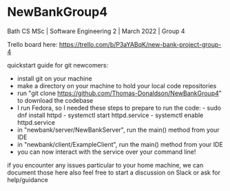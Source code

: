 # NewBankGroup4
Bath CS MSc | Software Engineering 2 | March 2022 | Group 4

Trello board here: https://trello.com/b/P3aYABqK/new-bank-project-group-4

quickstart guide for git newcomers:
- install git on your machine
- make a directory on your machine to hold your local code repositories
- run "git clone https://github.com/Thomas-Donaldson/NewBankGroup4" to download the codebase
- I run Fedora, so I needed these steps to prepare to run the code:
        - sudo dnf install httpd
        - systemctl start httpd.service
        - systemctl enable httpd.service
- in "newbank/server/NewBankServer", run the main() method from your IDE
- in "newbank/client/ExampleClient", run the main() method from your IDE
- you can now interact with the service over your command line!

if you encounter any issues particular to your home machine, we can document those here also
feel free to start a discussion on Slack or ask for help/guidance
